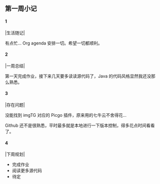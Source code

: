 ## 第一周小记

#### 1

|生活随记|

有点忙... Org agenda 安排一切。希望一切都顺利。



#### 2

|一周总结|

第一天完成作业，接下来几天要多读读源代码了，Java 的代码风格显然我还没那么熟悉。



#### 3

|存在问题|

没能找到 imgTG 对应的 Picgo 插件，原来用的七牛云不舍得花...

Github 还不是很熟悉，平时最多就是本地进行一下版本控制，得多花点时间看看了。



#### 4

|下周规划|

- 完成作业
- 阅读更多源代码
- 待定
